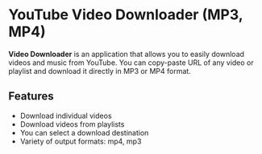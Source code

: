 # YouTube Video Downloader (MP3, MP4)

**Video Downloader** is an application that allows you to easily download videos and music from YouTube. You can copy-paste URL of any video or playlist and download it directly in MP3 or MP4 format.

## Features

- Download individual videos
- Download videos from playlists
- You can select a download destination
- Variety of output formats: mp4, mp3
